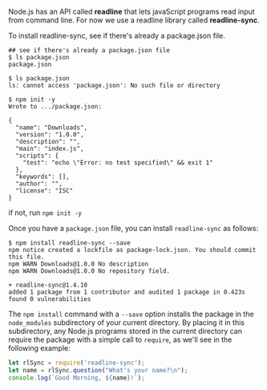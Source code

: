 Node.js has an API called **readline** that lets javaScript programs read input from command line. For now we use a readline library called **readline-sync**. 

To install readline-sync, see if there's already a package.json file.

```terminal
## see if there's already a package.json file
$ ls package.json
package.json
```

```terminal
$ ls package.json
ls: cannot access 'package.json': No such file or directory

$ npm init -y
Wrote to .../package.json:

{
  "name": "Downloads",
  "version": "1.0.0",
  "description": "",
  "main": "index.js",
  "scripts": {
    "test": "echo \"Error: no test specified\" && exit 1"
  },
  "keywords": [],
  "author": "",
  "license": "ISC"
}
```

if not, run `npm init -y`

 Once you have a `package.json` file, you can install `readline-sync` as follows:

```terminal
$ npm install readline-sync --save
npm notice created a lockfile as package-lock.json. You should commit this file.
npm WARN Downloads@1.0.0 No description
npm WARN Downloads@1.0.0 No repository field.

+ readline-sync@1.4.10
added 1 package from 1 contributor and audited 1 package in 0.423s
found 0 vulnerabilities
```

The `npm install` command with a `--save` option installs the package in the `node_modules` subdirectory of your current directory. By placing it in this subdirectory, any Node.js programs stored in the current directory can require the package with a simple call to `require`, as we'll see in the following example:

```js
let rlSync = require('readline-sync');
let name = rlSync.question("What's your name?\n");
console.log(`Good Morning, ${name}!`);
```


